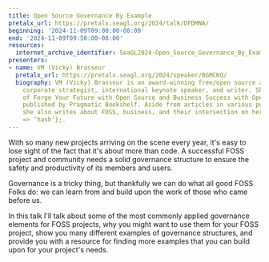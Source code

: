 ```yaml
---
title: Open Source Governance By Example
pretalx_url: https://pretalx.seagl.org/2024/talk/DFDMNA/
beginning: '2024-11-09T09:00:00-08:00'
end: '2024-11-09T09:50:00-08:00'
resources:
  internet_archive_identifier: SeaGL2024-Open_Source_Governance_By_Example
presenters:
- name: VM (Vicky) Brasseur
  pretalx_url: https://pretalx.seagl.org/2024/speaker/BGMCKQ/
  biography: VM (Vicky) Brasseur is an award-winning free/open source advocate and
    corporate strategist, international keynote speaker, and writer. She’s the author
    of Forge Your Future with Open Source and Business Success with Open Source, both
    published by Pragmatic Bookshelf. Aside from articles in various publications,
    she also writes about FOSS, business, and their intersection on her blog, {anonymous
    => ‘hash’};.
---
```


With so many new projects arriving on the scene every year, it's easy to lose sight of the fact that it's about more than code. A successful FOSS project and community needs a solid governance structure to ensure the safety and productivity of its members and users.

Governance is a tricky thing, but thankfully we can do what all good FOSS Folks do: we can learn from and build upon the work of those who came before us.

In this talk I'll talk about some of the most commonly applied governance elements for FOSS projects, why you might want to use them for your FOSS project, show you many different examples of governance structures, and provide you with a resource for finding more examples that you can build upon for your project's needs.

